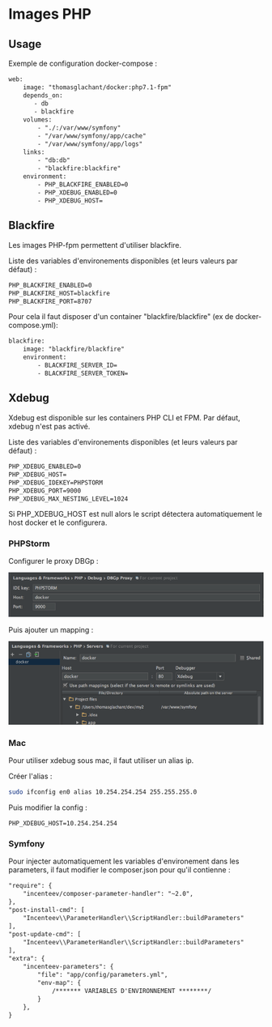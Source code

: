 # Images PHP

## Usage

Exemple de configuration docker-compose :
```
web:
    image: "thomasglachant/docker:php7.1-fpm"
    depends_on:
       - db
       - blackfire
    volumes:
        - "./:/var/www/symfony"
        - "/var/www/symfony/app/cache"
        - "/var/www/symfony/app/logs"
    links:
        - "db:db"
        - "blackfire:blackfire"
    environment:
        - PHP_BLACKFIRE_ENABLED=0
        - PHP_XDEBUG_ENABLED=0
        - PHP_XDEBUG_HOST=
```

## Blackfire

Les images PHP-fpm permettent d'utiliser blackfire. 

Liste des variables d'environements disponibles (et leurs valeurs par défaut) : 

```
PHP_BLACKFIRE_ENABLED=0
PHP_BLACKFIRE_HOST=blackfire
PHP_BLACKFIRE_PORT=8707
```

Pour cela il faut disposer d'un container "blackfire/blackfire" (ex de docker-compose.yml): 
```
blackfire:
    image: "blackfire/blackfire"
    environment:
        - BLACKFIRE_SERVER_ID=
        - BLACKFIRE_SERVER_TOKEN=
```

## Xdebug 

Xdebug est disponible sur les containers PHP CLI et FPM. 
Par défaut, xdebug n'est pas activé.

Liste des variables d'environements disponibles (et leurs valeurs par défaut) : 
```
PHP_XDEBUG_ENABLED=0
PHP_XDEBUG_HOST=
PHP_XDEBUG_IDEKEY=PHPSTORM
PHP_XDEBUG_PORT=9000
PHP_XDEBUG_MAX_NESTING_LEVEL=1024
```

Si PHP_XDEBUG_HOST est null alors le script détectera automatiquement le host docker et le configurera.

### PHPStorm

Configurer le proxy DBGp : 

![Xdebug phpstorm](./xdebug-phpstorm.png)

Puis ajouter un mapping : 

![Xdebug phpstorm](./xdebug-phpstorm-1.png)


### Mac

Pour utiliser xdebug sous mac, il faut utiliser un alias ip. 

Créer l'alias : 
```bash
sudo ifconfig en0 alias 10.254.254.254 255.255.255.0
```

Puis modifier la config : 

```
PHP_XDEBUG_HOST=10.254.254.254
```

### Symfony

Pour injecter automatiquement les variables d'environement dans les parameters, il faut modifier
le composer.json pour qu'il contienne : 
```
"require": {
    "incenteev/composer-parameter-handler": "~2.0",
},
"post-install-cmd": [
    "Incenteev\\ParameterHandler\\ScriptHandler::buildParameters"
],
"post-update-cmd": [
    "Incenteev\\ParameterHandler\\ScriptHandler::buildParameters"
],
"extra": {
    "incenteev-parameters": {
        "file": "app/config/parameters.yml",
        "env-map": {
            /******* VARIABLES D'ENVIRONNEMENT ********/
        }
    },
}
```
